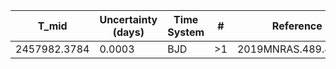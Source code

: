 |T_mid        |Uncertainty (days)|Time System|#  |Reference           |
|-------------|------------------|-----------|---|--------------------|
|2457982.3784 |0.0003            |BJD        |>1 |2019MNRAS.489.4125V |
